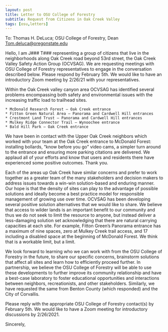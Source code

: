 ```yaml
---
layout: post
title: Letter to OSU College of Forestry
subtitle: Request from Citizens in Oak Creek Valley
tags: [osu,letters]
---
```


To:  Thomas H. DeLuca; OSU College of Forestry, Dean
Tom.deluca@oregonstate.edu

Hello, I am J### T### representing a group of citizens that live in the neighborhoods along Oak Creek road beyond 53rd street, the Oak Creek Valley Safety Action Group (OCVSAG).   We are requesting meetings with OSU College of Forestry representatives to engage in the conversation described below.  Please respond by February 5th.  We would like to have an introductory Zoom meeting by 2/26/21 with your representatives.

Within the Oak Creek valley canyon area OCVSAG has identified several problems encompassing both safety and environmental issues with the increasing traffic load to trailhead sites.

    * McDonald Research Forest – Oak Creek entrance
    * Fitton Green Natural Area – Panorama and Cardwell Hill entrances
    * Crestmont Land Trust – Panorama and Cardwell Hill entrances
    * Mulkey Ridge Connector Trail – Wynoochee entrance
    * Bald Hill Park – Oak Creek entrance

We have been in contact with the Upper Oak Creek neighbors which worked with your team at the Oak Creek entrance to McDonald Forest: installing bollards, “know before you go” video cams, a simpler turn around to the entrance and ensuring more parking citations are delivered.  We applaud all of your efforts and know that users and residents there have experienced some positive outcomes.  Thank you.

Each of the areas up Oak Creek have similar concerns and prefer to work together as a greater team of the many stakeholders and decision makers to address issues towards a win-win solution-based and enduring manner.  Our hope is that the density of sites can play to the advantage of possible solutions and ideally become a best practice model for responsible management of growing use over time.  OCVSAG has been developing several positive solution alternatives that we would like to share.  We believe that access to wilder lands is an important benefit to our community and thus we do not seek to limit the resource to anyone, but instead deliver a less-damaging solution set acknowledging that there are natural carrying capacities at each site.  For example, Fitton Green’s Panorama entrance has a maximum of nine spaces, zero at Mulkey Creek trail access, and 17 including a disabled space at the beginning of McDonald Forest.  We think that is a workable limit, but a limit. 

We look forward to learning who we can work with from the OSU College of Forestry in the future, to share our specific concerns, brainstorm solutions that affect all sites and learn how to efficiently proceed further.  In partnership, we believe the OSU College of Forestry will be able to use these developments to further improve its community relationship and have a best-case laboratory to foster educational opportunities and interactions between neighbors, recreationists, and other stakeholders.  Similarly, we have requested the same from Benton County (which responded) and the City of Corvallis.

Please reply with the appropriate OSU College of Forestry contact(s) by February 5th.  We would like to have a Zoom meeting for introductory discussions by 2/26/2021.

Sincerely,
